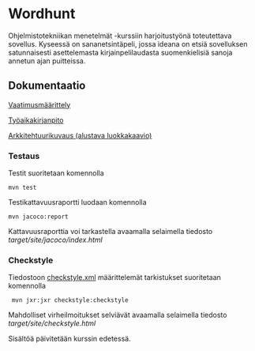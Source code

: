 # Wordhunt

Ohjelmistotekniikan menetelmät -kurssiin harjoitustyönä toteutettava sovellus. Kyseessä on sananetsintäpeli, jossa ideana on etsiä sovelluksen satunnaisesti asettelemasta kirjainpelilaudasta suomenkielisiä sanoja annetun ajan puitteissa. 

## Dokumentaatio


[Vaatimusmäärittely](https://github.com/picada/otm-harjoitustyo/blob/master/Wordhunt/dokumentointi/vaatimusmaarittely.md)

[Työaikakirjanpito](https://github.com/picada/otm-harjoitustyo/blob/master/Wordhunt/dokumentointi/tuntikirjanpito.md)

[Arkkitehtuurikuvaus (alustava luokkakaavio)](https://github.com/picada/otm-harjoitustyo/blob/master/Wordhunt/dokumentointi/arkkitehtuuri.md)


### Testaus

Testit suoritetaan komennolla

```
mvn test
```

Testikattavuusraportti luodaan komennolla

```
mvn jacoco:report
```

Kattavuusraporttia voi tarkastella avaamalla selaimella tiedosto _target/site/jacoco/index.html_


### Checkstyle

Tiedostoon [checkstyle.xml](https://github.com/picada/otm-harjoitustyo/blob/master/Wordhunt/checkstyle.xml) määrittelemät tarkistukset suoritetaan komennolla

```
 mvn jxr:jxr checkstyle:checkstyle
```

Mahdolliset virheilmoitukset selviävät avaamalla selaimella tiedosto _target/site/checkstyle.html_



Sisältöä päivitetään kurssin edetessä.
